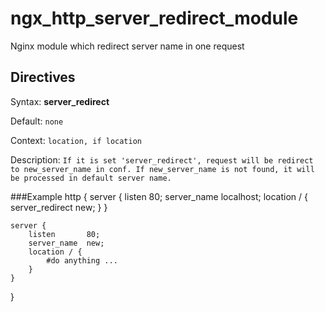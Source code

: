 ngx_http_server_redirect_module
=============

Nginx module which redirect server name in one request


## Directives

Syntax: **server_redirect**

Default: `none`

Context: `location, if location`

Description: `If it is set 'server_redirect', request will be redirect to new_server_name in conf. If new_server_name is not found, it will be processed in default server name.`


###Example
http {
	server {
		listen       80;
		server_name  localhost;
		location / {
			server_redirect new;
		}
	}
	
	server {
		listen       80;
		server_name  new;
		location / {
			#do anything ...
		}
	}
}
